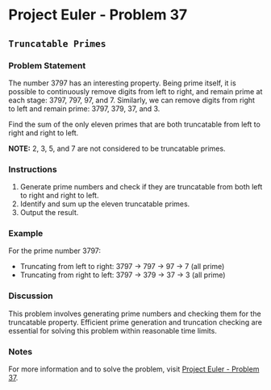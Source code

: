 # Project Euler - Problem 37

## `Truncatable Primes`

### Problem Statement

The number 3797 has an interesting property. Being prime itself, it is possible to continuously remove digits from left to right, and remain prime at each stage: 3797, 797, 97, and 7. Similarly, we can remove digits from right to left and remain prime: 3797, 379, 37, and 3.

Find the sum of the only eleven primes that are both truncatable from left to right and right to left.

**NOTE:** 2, 3, 5, and 7 are not considered to be truncatable primes.

### Instructions

1. Generate prime numbers and check if they are truncatable from both left to right and right to left.
2. Identify and sum up the eleven truncatable primes.
3. Output the result.

### Example

For the prime number 3797:
- Truncating from left to right: 3797 -> 797 -> 97 -> 7 (all prime)
- Truncating from right to left: 3797 -> 379 -> 37 -> 3 (all prime)

### Discussion

This problem involves generating prime numbers and checking them for the truncatable property. Efficient prime generation and truncation checking are essential for solving this problem within reasonable time limits.

### Notes

For more information and to solve the problem, visit [Project Euler - Problem 37](https://projecteuler.net/problem=37).

